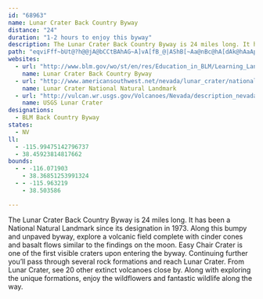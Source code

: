 ```yaml
---
id: "68963"
name: Lunar Crater Back Country Byway
distance: "24"
duration: "1-2 hours to enjoy this byway"
description: The Lunar Crater Back Country Byway is 24 miles long. It has been a National Natural Landmark since its designation in 1973.
path: "eqviFff~bUt@?h@@jA@bCCtBAhAG~A]vA[fB_@|AShB[~Aa@nBc@hA[dAk@hAaApAsAxBkBnAeAzAuAbAgALMRKRMJGHKJIHMJMHKHGFCHEHKDKBIBG?O?KAQAQ?I?I@KBGJKHCLC~@EH?HCDEHIDGDOx@oCNa@LMn@c@~@m@~AaBdCgB^[R[jAcB|A_CrAuAfA}@j@]h@UvA]bBSxAKfAMfAc@nAw@nAu@fAq@t@c@nFaDdHgEhKgHnf@{\\hf@yV~DJhEiBnb@wMzQaFtP_GhJ_K`C_BTOpCrBv@jEx@~BdC|A~LKlRx@zGl@~A~@vCl@tAxB~AxDhAhFzB~FbEnGnPvQzEtGtCrHvLrXlC~HdBxHlApMfEnSVnHhBxFzHfRf@lDHdCh@xD~AbHpCdFlBtMt@|MvC`DlAh@lC`@ZLfEtAxKjGxG`BfIfDzAbBbKjUdAlDj@fDLr@d@jSFb@D\\JdA@r@Gp@mBrFqEvMuDpKcDpJaH~RiGvQwE|MyVdl@wCpMmBfFcBdKJvCl@rBlA~Bl@hC?hDcArN_BfFiE|KmG`JwDzAgAz@e@r@Gr@iEdAGPiB`@qDjC{BxFIjA_@Z_@~F{@fDyAh@_BxB{B~Fq@l@kg@vGGPwIr@oDeAyEsAe`AoXiCu@ut@cSi_@eKeQyE{^_KwMi@iXiAsRu@yBIof@}Au{AmFoKQmFWo}@{C{A?mf@_g@{LaMcnAwpAeHyGkAiAm@kIGaBW{Hc@iv@UaOOgDu@uRgBkWq@eSTaIrHjAnKzDfIxDlBf@hLpA~BpAfPzLrCnCbJpGlDhFlFxDZdA~KzBvBHtIz@rBtAtBDpB~@zB?~Dm@hBKpBg@pFKv@s@lEyB~FyB~As@vAWxD{CrA]x@m@`C}C~Ag@FW~@I~Bq@rBk@~EqEzFmDbJkEdFsFpCuAzCo@pHEhEyPvAkIbBiRXgJIuF"
websites:
  - url: "http://www.blm.gov/wo/st/en/res/Education_in_BLM/Learning_Landscapes/For_Travelers/go/geology/lunar_crater.html"
    name: Lunar Crater Back Country Byway
  - url: "http://www.americansouthwest.net/nevada/lunar_crater/national_natural_landmark.html"
    name: Lunar Crater National Natural Landmark
  - url: "http://vulcan.wr.usgs.gov/Volcanoes/Nevada/description_nevada_volcanics.html#lunar_crater"
    name: USGS Lunar Crater
designations:
  - BLM Back Country Byway
states:
  - NV
ll:
  - -115.99475142796737
  - 38.45923814817662
bounds:
  - - -116.071903
    - 38.36851253991324
  - - -115.963219
    - 38.503586

---
```


The Lunar Crater Back Country Byway is 24 miles long. It has been a National Natural Landmark since its designation in 1973.  Along this bumpy and unpaved byway, explore a volcanic field complete with cinder cones and basalt flows similar to the findings on the moon. Easy Chair Crater is one of the first visible craters upon entering the byway.  Continuing further you’ll pass through several rock formations and reach Lunar Crater.  From Lunar Crater, see 20 other extinct volcanoes close by.  Along with exploring the unique formations, enjoy the wildflowers and fantastic wildlife along the way.
